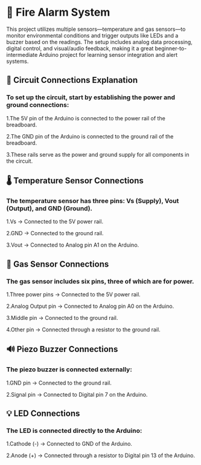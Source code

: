 # 🔧 Fire Alarm System
This project utilizes multiple sensors—temperature and gas sensors—to monitor environmental conditions and trigger outputs like LEDs and a buzzer based on the readings. The setup includes analog data processing, digital control, and visual/audio feedback, making it a great beginner-to-intermediate Arduino project for learning sensor integration and alert systems.

## 🔌 Circuit Connections Explanation
### To set up the circuit, start by establishing the power and ground connections:

1.The 5V pin of the Arduino is connected to the power rail of the breadboard.

2.The GND pin of the Arduino is connected to the ground rail of the breadboard.

3.These rails serve as the power and ground supply for all components in the circuit.

## 🌡️ Temperature Sensor Connections
### The temperature sensor has three pins: Vs (Supply), Vout (Output), and GND (Ground).

1.Vs → Connected to the 5V power rail.

2.GND → Connected to the ground rail.

3.Vout → Connected to Analog pin A1 on the Arduino.

## 🧪 Gas Sensor Connections
### The gas sensor includes six pins, three of which are for power.

1.Three power pins → Connected to the 5V power rail.

2.Analog Output pin → Connected to Analog pin A0 on the Arduino.

3.Middle pin → Connected to the ground rail.

4.Other pin → Connected through a resistor to the ground rail.

## 🔊 Piezo Buzzer Connections
### The piezo buzzer is connected externally:

1.GND pin → Connected to the ground rail.

2.Signal pin → Connected to Digital pin 7 on the Arduino.

## 💡 LED Connections
### The LED is connected directly to the Arduino:

1.Cathode (-) → Connected to GND of the Arduino.

2.Anode (+) → Connected through a resistor to Digital pin 13 of the Arduino.
